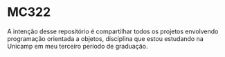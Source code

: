 # MC322
A intenção desse repositório é compartilhar todos os projetos envolvendo programação orientada a objetos, disciplina que estou estudando na Unicamp em meu terceiro período de graduação.
